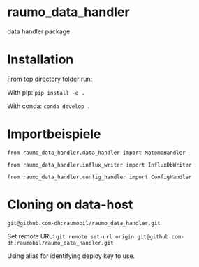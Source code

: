 # raumo_data_handler
data handler package

# Installation
From top directory folder run: 

 With pip: `pip install -e .`

With conda: `conda develop .`

# Importbeispiele
`from raumo_data_handler.data_handler import MatomoHandler`

`from raumo_data_handler.influx_writer import InfluxDbWriter`

`from raumo_data_handler.config_handler import ConfigHandler`

# Cloning on data-host

`git@github.com-dh:raumobil/raumo_data_handler.git`

Set remote URL:  `git remote set-url origin git@github.com-dh:raumobil/raumo_data_handler.git`

Using alias for identifying deploy key to use.
